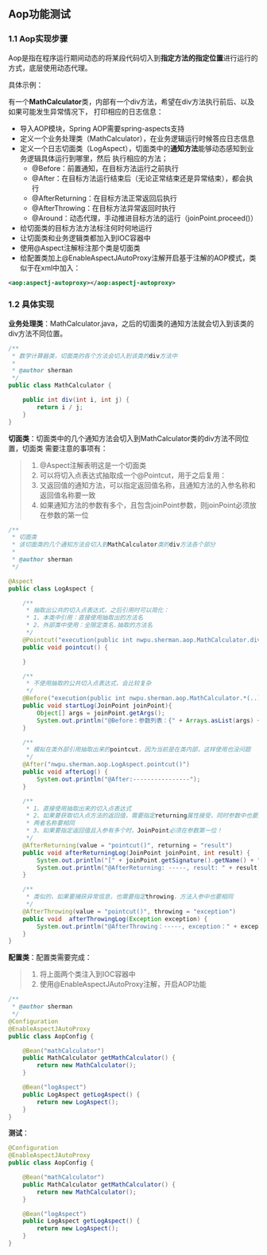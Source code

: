 ## Aop功能测试

### 1.1 Aop实现步骤
Aop是指在程序运行期间动态的将某段代码切入到**指定方法的指定位置**进行运行的方式，底层使用动态代理。

具体示例：

有一个**MathCalculator**类，内部有一个div方法，希望在div方法执行前后、以及如果可能发生异常情况下，
打印相应的日志信息：

- 导入AOP模块，Spring AOP需要spring-aspects支持
- 定义一个业务处理类（MathCalculator），在业务逻辑运行时候答应日志信息
- 定义一个日志切面类（LogAspect），切面类中的**通知方法**能够动态感知到业务逻辑具体运行到哪里，然后
执行相应的方法；
    - @Before：前置通知，在目标方法运行之前执行
    - @After：在目标方法运行结束后（无论正常结束还是异常结束），都会执行
    - @AfterReturning：在目标方法正常返回后执行
    - @AfterThrowing：在目标方法异常返回时执行
    - @Around：动态代理，手动推进目标方法的运行（joinPoint.proceed()）
- 给切面类的目标方法方法标注何时何地运行
- 让切面类和业务逻辑类都加入到IOC容器中
- 使用@Aspect注解标注那个类是切面类
- 给配置类加上@EnableAspectJAutoProxy注解开启基于注解的AOP模式，类似于在xml中加入：
```xml
<aop:aspectj-autoproxy></aop:aspectj-autoproxy>
```

### 1.2 具体实现

**业务处理类**：MathCalculator.java，之后的切面类的通知方法就会切入到该类的div方法不同位置。
```java
/**
 * 数学计算器类，切面类的各个方法会切入到该类的div方法中
 *
 * @author sherman
 */
public class MathCalculator {

    public int div(int i, int j) {
        return i / j;
    }
}
```

**切面类**：切面类中的几个通知方法会切入到MathCalculator类的div方法不同位置，切面类
需要注意的事项有：
> 1. @Aspect注解表明这是一个切面类
> 2. 可以将切入点表达式抽取成一个@Pointcut，用于之后复用：
> 3. 又返回值的通知方法，可以指定返回值名称，且通知方法的入参名称和返回值名称要一致
> 4. 如果通知方法的参数有多个，且包含joinPoint参数，则joinPoint必须放在参数的第一位

```java
/**
 * 切面类
 * 该切面类的几个通知方法会切入到MathCalculator类的div方法各个部分
 *
 * @author sherman
 */

@Aspect
public class LogAspect {

    /**
     * 抽取出公共的切入点表达式，之后引用时可以简化：
     * 1、本类中引用：直接使用抽取出的方法名
     * 2、外部类中使用：全限定类名.抽取的方法名
     */
    @Pointcut("execution(public int nwpu.sherman.aop.MathCalculator.div(int, int))")
    public void pointcut() {

    }

    /**
     * 不使用抽取的公共切入点表达式，会比较复杂
     */
    @Before("execution(public int nwpu.sherman.aop.MathCalculator.*(..))")
    public void startLog(JoinPoint joinPoint){
        Object[] args = joinPoint.getArgs();
        System.out.println("@Before：参数列表：{" + Arrays.asList(args) + "}");
    }

    /**
     * 模拟在类外部引用抽取出来的pointcut，因为当前是在类内部，这样使用也没问题
     */
    @After("nwpu.sherman.aop.LogAspect.pointcut()")
    public void afterLog() {
        System.out.println("@After:----------------");
    }

    /**
     * 1、直接使用抽取出来的切入点表达式
     * 2、如果要获取切入点方法的返回值，需要指定returning属性接受，同时参数中也要声明
     * 两者名称要相同
     * 3、如果要指定返回值且入参有多个时，JoinPoint必须在参数第一位！
     */
    @AfterReturning(value = "pointcut()", returning = "result")
    public void afterReturningLog(JoinPoint joinPoint, int result) {
        System.out.println("[" + joinPoint.getSignature().getName() + "]");
        System.out.println("@AfterReturning: -----, result: " + result);
    }

    /**
     * 类似的，如果要捕获异常信息，也需要指定throwing，方法入参中也要相同
     */
    @AfterThrowing(value = "pointcut()", throwing = "exception")
    public void  afterThrowingLog(Exception exception) {
        System.out.println("@AfterThrowing：-----, exception：" + exception);
    }
}
```

**配置类**：配置类需要完成：
> 1. 将上面两个类注入到IOC容器中
> 2. 使用@EnableAspectJAutoProxy注解，开启AOP功能
```java
/**
 * @author sherman
 */
@Configuration
@EnableAspectJAutoProxy
public class AopConfig {

    @Bean("mathCalculator")
    public MathCalculator getMathCalculator() {
        return new MathCalculator();
    }

    @Bean("logAspect")
    public LogAspect getLogAspect() {
        return new LogAspect();
    }
}
```

**测试**：
```java
@Configuration
@EnableAspectJAutoProxy
public class AopConfig {

    @Bean("mathCalculator")
    public MathCalculator getMathCalculator() {
        return new MathCalculator();
    }

    @Bean("logAspect")
    public LogAspect getLogAspect() {
        return new LogAspect();
    }
}
```




